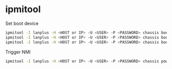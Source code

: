 ipmitool
========

Set boot device

```bash
ipmitool -I lanplus -H <HOST or IP> -U <USER> -P <PASSWORD> chassis bootdev none
ipmitool -I lanplus -H <HOST or IP> -U <USER> -P <PASSWORD> chassis bootdev pxe
ipmitool -I lanplus -H <HOST or IP> -U <USER> -P <PASSWORD> chassis bootparam get 5
```

Trigger NMI

```sh
ipmitool -I lanplus -H <HOST or IP> -U <USER> -P <PASSWORD> chassis power diag
```
